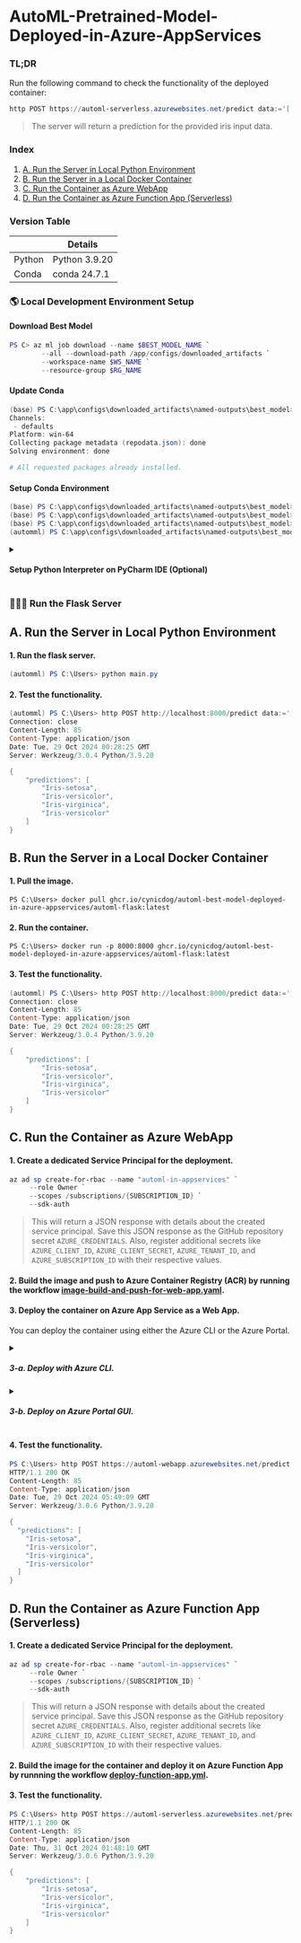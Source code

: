 # AutoML-Pretrained-Model-Deployed-in-Azure-AppServices

### TL;DR 

Run the following command to check the functionality of the deployed container: 
```powershell
http POST https://automl-serverless.azurewebsites.net/predict data:='[ [5.1,3.5,1.4,0.2] ]'
```
> The server will return a prediction for the provided iris input data. 

### Index 
1. [A. Run the Server in Local Python Environment](#a-run-the-server-in-local-python-environment)
2. [B. Run the Server in a Local Docker Container](#b-run-the-server-in-a-local-docker-container)
3. [C. Run the Container as Azure WebApp](#c-run-the-container-as-azure-webapp)
4. [D. Run the Container as Azure Function App (Serverless)](#d-run-the-container-as-azure-function-app-serverless)

### Version Table
|                            | **Details**        |
|----------------------------|--------------------|
| Python                     | Python 3.9.20      |
| Conda                      | conda 24.7.1       | 

### 🌎 Local Development Environment Setup  

#### Download Best Model 

```powershell
PS C> az ml job download --name $BEST_MODEL_NAME `
        --all --download-path /app/configs/downloaded_artifacts `
        --workspace-name $WS_NAME `
        --resource-group $RG_NAME 
```

#### Update Conda 
```powershell
(base) PS C:\app\configs\downloaded_artifacts\named-outputs\best_model> conda update conda
Channels:
 - defaults
Platform: win-64
Collecting package metadata (repodata.json): done
Solving environment: done

# All requested packages already installed.
```

#### Setup Conda Environment 

```powershell
(base) PS C:\app\configs\downloaded_artifacts\named-outputs\best_model> conda init 
(base) PS C:\app\configs\downloaded_artifacts\named-outputs\best_model> conda create -n automml python=3.9.20
(base) PS C:\app\configs\downloaded_artifacts\named-outputs\best_model> conda activate automml
(automml) PS C:\app\configs\downloaded_artifacts\named-outputs\best_model> pip install -r .\requirements.txt
```

<details><summary><h4>Setup Python Interpreter on PyCharm IDE (Optional)</h4></summary>
<img width="100%" alt="image" src="https://github.com/user-attachments/assets/5b87323d-a745-4a68-8a3d-afbc7b7b48bd">        
</details>

### 👩🏼‍🚀 Run the Flask Server  

## A. Run the Server in Local Python Environment 

#### 1. Run the flask server.
```powershell
(automml) PS C:\Users> python main.py 
```

#### 2. Test the functionality.
```powershell
(automml) PS C:\Users> http POST http://localhost:8000/predict data:='[ [5.1,3.5,1.4,0.2], [7.0,3.2,4.7,1.4], [7.9,3.8,6.4,2.0], [6.9,3.1,4.9,1.5] ]'
Connection: close
Content-Length: 85
Content-Type: application/json
Date: Tue, 29 Oct 2024 00:28:25 GMT
Server: Werkzeug/3.0.4 Python/3.9.20

{
    "predictions": [
        "Iris-setosa",
        "Iris-versicolor",
        "Iris-virginica",
        "Iris-versicolor"
    ]
}
```

## B. Run the Server in a Local Docker Container

#### 1. Pull the image. 
```powerhsell 
PS C:\Users> docker pull ghcr.io/cynicdog/automl-best-model-deployed-in-azure-appservices/automl-flask:latest
```

#### 2. Run the container.
```
PS C:\Users> docker run -p 8000:8000 ghcr.io/cynicdog/automl-best-model-deployed-in-azure-appservices/automl-flask:latest
```

#### 3. Test the functionality.
```powershell
(automml) PS C:\Users> http POST http://localhost:8000/predict data:='[ [5.1,3.5,1.4,0.2], [7.0,3.2,4.7,1.4], [7.9,3.8,6.4,2.0], [6.9,3.1,4.9,1.5] ]'
Connection: close
Content-Length: 85
Content-Type: application/json
Date: Tue, 29 Oct 2024 00:28:25 GMT
Server: Werkzeug/3.0.4 Python/3.9.20

{
    "predictions": [
        "Iris-setosa",
        "Iris-versicolor",
        "Iris-virginica",
        "Iris-versicolor"
    ]
}
```

## C. Run the Container as Azure WebApp   

#### 1. Create a dedicated Service Principal for the deployment.
```powershell
az ad sp create-for-rbac --name "automl-in-appservices" `
     --role Owner `
     --scopes /subscriptions/{SUBSCRIPTION_ID} `
     --sdk-auth
```
> This will return a JSON response with details about the created service principal. Save this JSON response as the GitHub repository secret `AZURE_CREDENTIALS`. Also, register additional secrets like `AZURE_CLIENT_ID`, `AZURE_CLIENT_SECRET`, `AZURE_TENANT_ID`, and `AZURE_SUBSCRIPTION_ID` with their respective values.

#### 2. Build the image and push to Azure Container Registry (ACR) by running the workflow [image-build-and-push-for-web-app.yaml](https://github.com/CynicDog/AutoML-Pretrained-Model-Deployed-in-Azure-AppServices/blob/main/.github/workflows/image-build-and-push-for-web-app.yaml).

#### 3. Deploy the container on Azure App Service as a Web App.

You can deploy the container using either the Azure CLI or the Azure Portal.

<details><summary><h5>3-a. Deploy with Azure CLI.</h5></summary>

- Enable Admin user

  If enabled, you can use the registry name as username and admin user access key as password to docker login to your container registry.
  ```bash
    az acr update \
      --name ${{ env.ACR_NAME }} \
      --admin-enabled true
        
    az acr credential show \
      --name ${{ env.ACR_NAME }} \
      --resource-group ${{ env.RG_NAME }}
  ```
  > This will return a list of two passwords. Save the first password as a repository secret `AZURE_CONTAINER_REGISTRY_PASSWORD`. 
  
- Run [deploy-web-app.yaml](https://github.com/CynicDog/AutoML-Pretrained-Model-Deployed-in-Azure-AppServices/blob/main/.github/workflows/deploy-web-app.yaml) workflow to deploy the container as a Web App. 

</details>

<details><summary><h5>3-b. Deploy on Azure Portal GUI.</h5></summary>

- Enable Admin User
  <img width="100%" alt="image" src="https://github.com/user-attachments/assets/c51204a5-8ac7-4957-bb95-406c4e5f7c5b">
  > On Azure Container Registry repository for the project, navigate to `Access Keys` and enable the `Admin User` option. 

- Basic information
  <img width="100%" src="https://github.com/user-attachments/assets/98f57fc3-1119-49c7-9ac2-a2867963006d">
  > Navigate to Azure AppServices and create a new instance. and  On `publish` option, make sure you select `Container`. Fill in other basic information on your need.

- Container information
  <img width="100%" src="https://github.com/user-attachments/assets/3edc25f0-e0ae-4634-b22a-23c4fa253df6">
  > Select the image previously pushed to ACR. If you don’t need additional networking or monitoring configurations, complete the creation process of the web app.
</details>

#### 4. Test the functionality. 
```powershell
PS C:\Users> http POST https://automl-webapp.azurewebsites.net/predict data:='[ [5.1,3.5,1.4,0.2], [7.0,3.2,4.7,1.4], [7.9,3.8,6.4,2.0], [6.9,3.1,4.9,1.5] ]'
HTTP/1.1 200 OK
Content-Length: 85
Content-Type: application/json
Date: Tue, 29 Oct 2024 05:49:09 GMT
Server: Werkzeug/3.0.6 Python/3.9.20

{
  "predictions": [
    "Iris-setosa",
    "Iris-versicolor",
    "Iris-virginica",
    "Iris-versicolor"
  ]
}
```
  
## D. Run the Container as Azure Function App (Serverless) 

#### 1. Create a dedicated Service Principal for the deployment.
```powershell
az ad sp create-for-rbac --name "automl-in-appservices" `
     --role Owner `
     --scopes /subscriptions/{SUBSCRIPTION_ID} `
     --sdk-auth
```
> This will return a JSON response with details about the created service principal. Save this JSON response as the GitHub repository secret `AZURE_CREDENTIALS`. Also, register additional secrets like `AZURE_CLIENT_ID`, `AZURE_CLIENT_SECRET`, `AZURE_TENANT_ID`, and `AZURE_SUBSCRIPTION_ID` with their respective values.

#### 2. Build the image for the container and deploy it on Azure Function App by runnning the workflow [deploy-function-app.yml](https://github.com/CynicDog/AutoML-Pretrained-Model-Deployed-in-Azure-AppServices/blob/main/.github/workflows/deploy-function-app.yml). 

#### 3. Test the functionality. 
```powershell
PS C:\Users> http POST https://automl-serverless.azurewebsites.net/predict data:='[ [5.1,3.5,1.4,0.2], [7.0,3.2,4.7,1.4], [7.9,3.8,6.4,2.0], [6.9,3.1,4.9,1.5] ]'
HTTP/1.1 200 OK
Content-Length: 85
Content-Type: application/json
Date: Thu, 31 Oct 2024 01:48:10 GMT
Server: Werkzeug/3.0.6 Python/3.9.20

{
    "predictions": [
        "Iris-setosa",
        "Iris-versicolor",
        "Iris-virginica",
        "Iris-versicolor"
    ]
}
```
